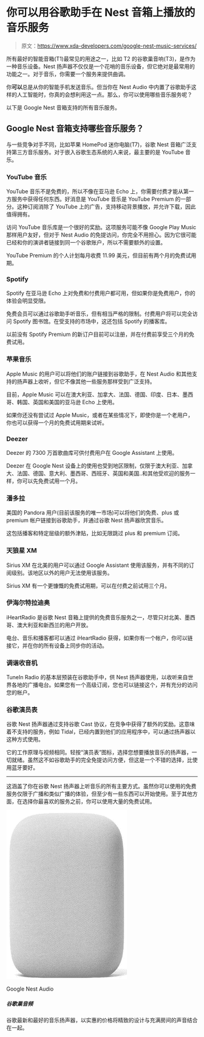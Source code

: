 # 你可以用谷歌助手在 Nest 音箱上播放的音乐服务

> 原文：<https://www.xda-developers.com/google-nest-music-services/>

所有最好的智能音箱(T1)最常见的用途之一，比如 T2 的谷歌巢音响(T3)，是作为一种音乐设备。Nest 扬声器不仅仅是一个花哨的音乐设备，但它绝对是最常用的功能之一。对于音乐，你需要一个服务来提供曲调。

你**可以**总是从你的智能手机发送音乐。但当你在 Nest Audio 中内置了谷歌助手这样的人工智能时，你真的会想利用这一点。那么，你可以使用哪些音乐服务呢？

以下是 Google Nest 音箱支持的所有音乐服务。

## Google Nest 音箱支持哪些音乐服务？

与一些竞争对手不同，比如苹果 HomePod 迷你电脑(T7)，谷歌 Nest 音箱广泛支持第三方音乐服务。对于嵌入谷歌生态系统的人来说，最主要的是 YouTube 音乐。

### YouTube 音乐

YouTube 音乐不是免费的，所以不像在亚马逊 Echo 上，你需要付费才能从第一方服务中获得任何东西。好消息是 YouTube 音乐是 YouTube Premium 的一部分。这种订阅消除了 YouTube 上的广告，支持移动背景播放，并允许下载，因此值得拥有。

访问 YouTube 音乐库是一个很好的奖励。这项服务可能不像 Google Play Music 那样用户友好，但对于 Nest Audio 的免提访问，你完全不用担心。因为它很可能已经和你的演讲者链接到同一个谷歌账户，所以不需要额外的设置。

YouTube Premium 的个人计划每月收费 11.99 美元，但目前有两个月的免费试用期。

### Spotify

Spotify 在亚马逊 Echo 上对免费和付费用户都可用，但如果你是免费用户，你的体验会明显受限。

免费会员可以通过谷歌助手听音乐，但有相当严格的限制。付费用户将可以完全访问 Spotify 图书馆。在受支持的市场中，这还包括 Spotify 的播客库。

以前没有 Spotify Premium 的新订户目前可以注册，并在付费前享受三个月的免费试用。

### 苹果音乐

Apple Music 的用户可以将他们的账户链接到谷歌助手，在 Nest Audio 和其他支持的扬声器上收听，但它不像其他一些服务那样受到广泛支持。

目前，Apple Music 可以在澳大利亚、加拿大、法国、德国、印度、日本、墨西哥、韩国、英国和美国的亚马逊 Echo 上使用。

如果你还没有尝试过 Apple Music，或者在某些情况下，即使你是一个老用户，你也可以获得一个月的免费试用期来试听。

### Deezer

Deezer 的 7300 万首歌曲库可供付费用户在 Google Assistant 上使用。

Deezer 在 Google Nest 设备上的使用也受到地区限制，仅限于澳大利亚、加拿大、法国、德国、意大利、墨西哥、西班牙、英国和美国..和其他受欢迎的服务一样，你可以先免费试用一个月。

### 潘多拉

美国的 Pandora 用户(目前该服务的唯一市场)可以将他们的免费、plus 或 premium 帐户链接到谷歌助手，并通过谷歌 Nest 扬声器欣赏音乐。

这包括播客和特定层级的额外津贴，比如无限跳过 plus 和 premium 订阅。

### 天狼星 XM

Sirius XM 在北美的用户可以通过 Google Assistant 使用该服务，并有不同的订阅级别。该地区以外的用户无法使用该服务。

Sirius XM 有一个更慷慨的免费试用期，可以在付费之前试用三个月。

### 伊海尔特拉迪奥

iHeartRadio 是谷歌 Nest 音箱上提供的免费音乐服务之一，尽管只对北美、墨西哥、澳大利亚和新西兰的用户开放。

电台、音乐和播客都可以通过 iHeartRadio 获得，如果你有一个帐户，你可以链接它，并在你的所有设备上同步你的活动。

### 调谐收音机

TuneIn Radio 的基本层预装在谷歌助手中，供 Nest 扬声器使用，以收听来自世界各地的广播电台。如果您有一个高级订阅，您也可以链接这个，并有充分的访问您的帐户。

### 谷歌演员表

谷歌 Nest 扬声器通过支持谷歌 Cast 协议，在竞争中获得了额外的奖励。这意味着不支持的服务，例如 Tidal，已经内置到他们的应用程序中，可以通过扬声器以这种方式使用。

它的工作原理与视频相同。轻按“演员表”图标，选择您想要播放音乐的扬声器，一切就绪。虽然这不如谷歌助手的完全免提访问方便，但这是一个不错的选择，比使用蓝牙要好。

* * *

这涵盖了你在谷歌 Nest 扬声器上听音乐的所有主要方式。虽然你可以使用的免费服务仅限于广播和类似广播的体验，但至少有一些东西可以开始使用。至于其他方面，在选择你最喜欢的服务之前，你可以使用大量的免费试用。

 <picture>![](img/d20525360be6526850468b7cec8bd17e.png)</picture> 

Google Nest Audio

##### 谷歌巢音频

谷歌最新和最好的音乐扬声器，以实惠的价格将精致的设计与充满房间的声音结合在一起。